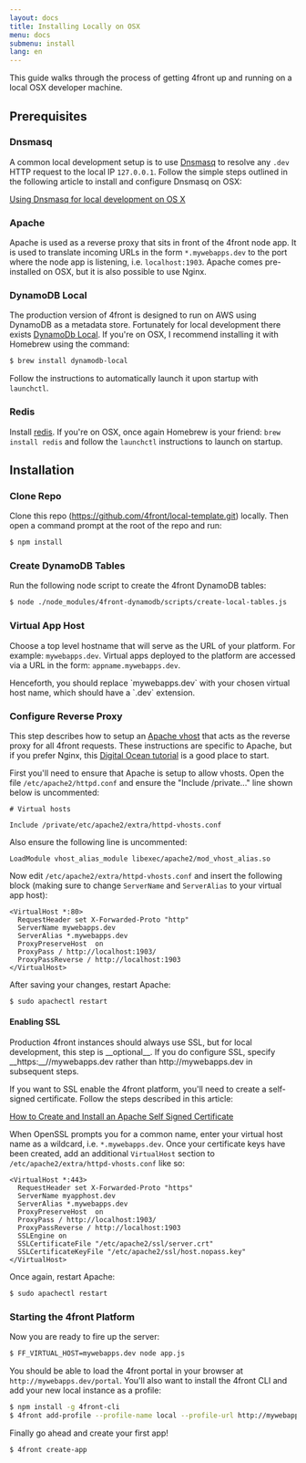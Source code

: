 ```yaml
---
layout: docs
title: Installing Locally on OSX
menu: docs
submenu: install
lang: en
---
```


This guide walks through the process of getting 4front up and running on a local OSX developer machine.

## Prerequisites

### Dnsmasq
A common local development setup is to use [Dnsmasq](http://www.thekelleys.org.uk/dnsmasq/doc.html) to resolve any `.dev` HTTP request to the local IP `127.0.0.1`. Follow the simple steps outlined in the following article to install and configure Dnsmasq on OSX:

[Using Dnsmasq for local development on OS X](http://passingcuriosity.com/2013/dnsmasq-dev-osx/)

### Apache
Apache is used as a reverse proxy that sits in front of the 4front node app. It is used to translate incoming URLs in the form `*.mywebapps.dev` to the port where the node app is listening, i.e. `localhost:1903`. Apache comes pre-installed on OSX, but it is also possible to use Nginx.

### DynamoDB Local
The production version of 4front is designed to run on AWS using DynamoDB as a metadata store. Fortunately for local development there exists [DynamoDb Local](http://docs.aws.amazon.com/amazondynamodb/latest/developerguide/Tools.DynamoDBLocal.html). If you're on OSX, I recommend installing it with Homebrew using the command:

~~~sh
$ brew install dynamodb-local
~~~

Follow the instructions to automatically launch it upon startup with `launchctl`.

### Redis
Install [redis](http://redis.io/topics/quickstart). If you're on OSX, once again Homebrew is your friend: `brew install redis` and follow the `launchctl` instructions to launch on startup.

## Installation

### Clone Repo
Clone this repo (https://github.com/4front/local-template.git) locally. Then open a command prompt at the root of the repo and run:

~~~sh
$ npm install
~~~

### Create DynamoDB Tables
Run the following node script to create the 4front DynamoDB tables:

~~~sh
$ node ./node_modules/4front-dynamodb/scripts/create-local-tables.js
~~~

### Virtual App Host
Choose a top level hostname that will serve as the URL of your platform. For example: `mywebapps.dev`. Virtual apps deployed to the platform are accessed via a URL in the form: `appname.mywebapps.dev`.

<div class="doc-box doc-info" markdown="1">
Henceforth, you should replace `mywebapps.dev` with your chosen virtual host name, which should have a `.dev` extension.
</div>

### Configure Reverse Proxy
This step describes how to setup an [Apache vhost](http://httpd.apache.org/docs/2.2/vhosts/) that acts as the reverse proxy for all 4front requests. These instructions are specific to Apache, but if you prefer Nginx, this [Digital Ocean tutorial](https://www.digitalocean.com/community/tutorials/how-to-set-up-nginx-virtual-hosts-server-blocks-on-ubuntu-12-04-lts--3) is a good place to start.

First you'll need to ensure that Apache is setup to allow vhosts. Open the file `/etc/apache2/httpd.conf` and ensure the "Include /private..." line shown below is uncommented:

~~~
# Virtual hosts

Include /private/etc/apache2/extra/httpd-vhosts.conf
~~~

Also ensure the following line is uncommented:

~~~
LoadModule vhost_alias_module libexec/apache2/mod_vhost_alias.so
~~~

Now edit `/etc/apache2/extra/httpd-vhosts.conf` and insert the following block (making sure to change `ServerName` and `ServerAlias` to your virtual app host):

~~~
<VirtualHost *:80>
  RequestHeader set X-Forwarded-Proto "http"
  ServerName mywebapps.dev
  ServerAlias *.mywebapps.dev
  ProxyPreserveHost  on
  ProxyPass / http://localhost:1903/
  ProxyPassReverse / http://localhost:1903
</VirtualHost>
~~~

After saving your changes, restart Apache:

~~~sh
$ sudo apachectl restart
~~~

#### Enabling SSL
<div class="doc-box doc-warn" markdown="1">
Production 4front instances should always use SSL, but for local development, this step is __optional__. If you do configure SSL, specify __https:__//mywebapps.dev rather than http://mywebapps.dev in subsequent steps.
</div>

If you want to SSL enable the 4front platform, you'll need to create a self-signed certificate. Follow the steps described in this article:

[How to Create and Install an Apache Self Signed Certificate](https://www.sslshopper.com/article-how-to-create-and-install-an-apache-self-signed-certificate.html)

When OpenSSL prompts you for a common name, enter your virtual host name as a wildcard, i.e. `*.mywebapps.dev`. Once your certificate keys have been created, add an additional `VirtualHost` section to `/etc/apache2/extra/httpd-vhosts.conf` like so:

~~~
<VirtualHost *:443>
  RequestHeader set X-Forwarded-Proto "https"
  ServerName myapphost.dev
  ServerAlias *.mywebapps.dev
  ProxyPreserveHost  on
  ProxyPass / http://localhost:1903/
  ProxyPassReverse / http://localhost:1903
  SSLEngine on
  SSLCertificateFile "/etc/apache2/ssl/server.crt"
  SSLCertificateKeyFile "/etc/apache2/ssl/host.nopass.key"
</VirtualHost>
~~~

Once again, restart Apache:

~~~sh
$ sudo apachectl restart
~~~

### Starting the 4front Platform
Now you are ready to fire up the server:

~~~sh
$ FF_VIRTUAL_HOST=mywebapps.dev node app.js
~~~

You should be able to load the 4front portal in your browser at `http://mywebapps.dev/portal`. You'll also want to install the 4front CLI and add your new local instance as a profile:

~~~sh
$ npm install -g 4front-cli
$ 4front add-profile --profile-name local --profile-url http://mywebapps.dev
~~~

Finally go ahead and create your first app!

~~~sh
$ 4front create-app
~~~
